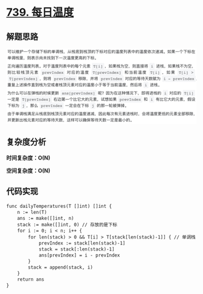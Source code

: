 # [739. 每日温度](https://leetcode-cn.com/problems/daily-temperatures/)

## 解题思路

![7C7B936D-E6AE-4BEA-B0C0-AD48C752385E](images/7C7B936D-E6AE-4BEA-B0C0-AD48C752385E.png)

## 复杂度分析

**时间复杂度：O(N)**

**空间复杂度：O(N)** 

## 代码实现

```golang
func dailyTemperatures(T []int) []int {
	n := len(T)
	ans := make([]int, n)
	stack := make([]int, 0) // 存放的是下标
	for i := 0; i < n; i++ {
		for len(stack) > 0 && T[i] > T[stack[len(stack)-1]] { // 单调栈
			prevIndex := stack[len(stack)-1]
			stack = stack[:len(stack)-1]
			ans[prevIndex] = i - prevIndex
		}
		stack = append(stack, i)
	}
	return ans
}
```